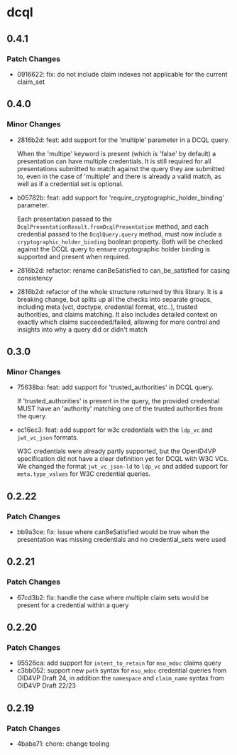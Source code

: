 # dcql

## 0.4.1

### Patch Changes

- 0916622: fix: do not include claim indexes not applicable for the current claim_set

## 0.4.0

### Minor Changes

- 2816b2d: feat: add support for the 'multiple' parameter in a DCQL query.

  When the 'multipe' keyword is present (which is 'false' by default) a presentation can have multiple credentials.
  It is still required for all presentations submitted to match against the query they are submitted to, even in the case
  of 'multiple' and there is already a valid match, as well as if a credential set is optional.

- b05782b: feat: add support for 'require_cryptographic_holder_binding' parameter.

  Each presentation passed to the `DcqlPresentationResult.fromDcqlPresentation` method, and each credential passed to the `DcqlQuery.query` method, must now include a `cryptographic_holder_binding` boolean property. Both will be checked against the DCQL query to ensure cryptographic holder binding is supported and present when required.

- 2816b2d: refactor: rename canBeSatisfied to can_be_satisfied for casing consistency
- 2816b2d: refactor of the whole structure returned by this library. It is a breaking change, but splits up all the checks into separate groups, including meta (vct, doctype, credential format, etc..), trusted authorities, and claims matching. It also includes detailed context on exactly which claims succeeded/failed, allowing for more control and insights into why a query did or didn't match

## 0.3.0

### Minor Changes

- 75638ba: feat: add support for 'trusted_authorities' in DCQL query.

  If 'trusted_authorities' is present in the query, the provided credential MUST have an 'authority' matching one of
  the trusted authorities from the query.

- ec16ec3: feat: add support for w3c credentials with the `ldp_vc` and `jwt_vc_json` formats.

  W3C credentials were already partly supported, but the OpenID4VP specification did not have a clear
  definition yet for DCQL with W3C VCs. We changed the format `jwt_vc_json-ld` to `ldp_vc` and added support
  for `meta.type_values` for W3C credential queries.

## 0.2.22

### Patch Changes

- bb9a3ce: fix: issue where canBeSatisfied would be true when the presentation was missing credentials and no credential_sets were used

## 0.2.21

### Patch Changes

- 67cd3b2: fix: handle the case where multiple claim sets would be present for a credential within a query

## 0.2.20

### Patch Changes

- 95526ca: add support for `intent_to_retain` for `mso_mdoc` claims query
- c3bb052: support new `path` syntax for `mso_mdoc` credential queries from OID4VP Draft 24, in addition the `namespace` and `claim_name` syntax from OID4VP Draft 22/23

## 0.2.19

### Patch Changes

- 4baba71: chore: change tooling
